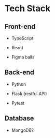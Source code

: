 
# Tech Stack

## Front-end

* TypeScript

* React

* Figma balls

## Back-end

* Python

* Flask (restful API)

* Pytest

## Database

* MongoDB?
